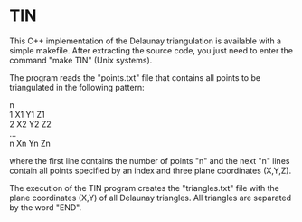 # TIN

This C++ implementation of the Delaunay triangulation is available with a simple makefile.
After extracting the source code, you just need to enter the command "make TIN" (Unix systems).

The program reads the "points.txt" file that contains all points to be triangulated in the following pattern:

n\
1 X1 Y1 Z1\
2 X2 Y2 Z2\
...\
n Xn Yn Zn

where the first line contains the number of points "n" and the next "n" lines contain all points specified by
an index and three plane coordinates (X,Y,Z).

The execution of the TIN program creates the "triangles.txt" file with the plane coordinates (X,Y) of all Delaunay
triangles. All triangles are separated by the word "END".
